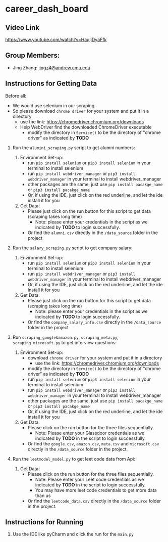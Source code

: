 # career_dash_board
## Video Link
https://www.youtube.com/watch?v=HaqIjDyaFfk

## Group Members:
- Jing Zhang: jingz4@andrew.cmu.edu

## Instructions for Getting Data
Before all: 
- We would use selenium in our scraping
- So please download `chrome driver` for your system and put it in a directory
  - use the link: https://chromedriver.chromium.org/downloads
  - Help WebDriver find the downloaded ChromeDriver executable
    - modify the directory in `Service()` to be the directory of "chrome driver" as indicated by **TODO**

1. Run the `alumini_scraping.py` script to get alumni numbers:
   1. Environment Set-up:
      - run `pip install selenium` or `pip3 install selenium` in your terminal to install selenium
      - run `pip install webdriver_manager` or `pip3 install webdriver_manager` in your terminal to install webdriver_manager
      - other packages are the same, just use `pip install pacakge_name` or `pip3 install pacakge_name`
      - Or, if using the IDE, just click on the red underline, and let the ide install it for you
   3. Get Data:
      - Please just click on the run button for this script to get data (scraping takes long time)
        - Note: please enter your credentials in the script as we indicated by **TODO** to login successfully.
      - Or find the `alumni.csv` directly in the `/data_source` folder in the project

2. Run the `salary_scraping.py` script to get company salary:
   1. Environment Set-up:
      - run `pip install selenium` or `pip3 install selenium` in your terminal to install selenium
      - run `pip install webdriver_manager` or `pip3 install webdriver_manager` in your terminal to install webdriver_manager
      - Or, if using the IDE, just click on the red underline, and let the ide install it for you
   2. Get Data:
      - Please just click on the run button for this script to get data (scraping takes long time)
        - Note: please enter your credentials in the script as we indicated by **TODO** to login successfully.
      - Or find the `company_salary_info.csv` directly in the `/data_source` folder in the project
 
3. Run `scraping_google&amazon.py`, `scraping_meta.py`, `scraping_microsoft.py` to get interview questions:
   1. Environment Set-up:
      - download `chrome driver` for your system and put it in a directory
        - use the link: https://chromedriver.chromium.org/downloads
      - modify the directory in `Service()` to be the directory of "chrome driver" as indicated by **TODO**
      - run `pip install selenium` or `pip3 install selenium` in your terminal to install selenium
      - run `pip install webdriver_manager` or `pip3 install webdriver_manager` in your terminal to install webdriver_manager
      - other packages are the same, just use `pip install pacakge_name` or `pip3 install pacakge_name`
      - Or, if using the IDE, just click on the red underline, and let the ide install it for you
   2. Get Data:
      - Please click on the run button for the three files sequentially.
        - Note: Please enter your Glassdoor credentials as we indicated by **TODO** in the script to login successfully.
      - Or find the `google.csv`, `amazon.csv`, `meta.csv` and `microsoft.csv` directly in the `/data_source` folder in the project. 

4. Run the `leetmodel_model.py` to get leet code data from Api:
   1. Get Data:
      - Please click on the run button for the three files sequentially.
        - Note: Please enter your Leet code credentials as we indicated by **TODO** in the script to login successfully.
        - You may have more leet code credentials to get more data than us
      - Or find the `leetcode_data.csv` directly in the `/data_source` folder in the project. 

## Instructions for Running 
1. Use the IDE like pyCharm and click the run for the `main.py`

